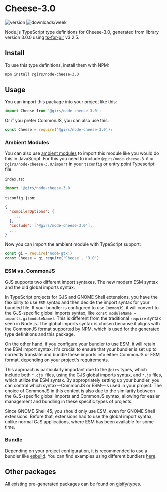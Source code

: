 
# Cheese-3.0

![version](https://img.shields.io/npm/v/@girs/node-cheese-3.0)
![downloads/week](https://img.shields.io/npm/dw/@girs/node-cheese-3.0)


Node.js TypeScript type definitions for Cheese-3.0, generated from library version 3.0.0 using [ts-for-gir](https://github.com/gjsify/ts-for-gir) v3.2.5.


## Install

To use this type definitions, install them with NPM:
```bash
npm install @girs/node-cheese-3.0
```

## Usage

You can import this package into your project like this:
```ts
import Cheese from '@girs/node-cheese-3.0';
```

Or if you prefer CommonJS, you can also use this:
```ts
const Cheese = require('@girs/node-cheese-3.0');
```

### Ambient Modules

You can also use [ambient modules](https://github.com/gjsify/ts-for-gir/tree/main/packages/cli#ambient-modules) to import this module like you would do this in JavaScript.
For this you need to include `@girs/node-cheese-3.0` or `@girs/node-cheese-3.0/import` in your `tsconfig` or entry point Typescript file:

`index.ts`:
```ts
import '@girs/node-cheese-3.0'
```

`tsconfig.json`:
```json
{
  "compilerOptions": {
    ...
  },
  "include": ["@girs/node-cheese-3.0"],
  ...
}
```

Now you can import the ambient module with TypeScript support: 

```ts
const gi = require('node-gtk')
const Cheese = gi.require('Cheese', '3.0')
```



### ESM vs. CommonJS

GJS supports two different import syntaxes. The new modern ESM syntax and the old global imports syntax.

In TypeScript projects for GJS and GNOME Shell extensions, you have the flexibility to use `ESM` syntax and then decide the import syntax for your bundled file. If your bundler is configured to use `CommonJS`, it will convert to the GJS-specific global imports syntax, like `const moduleName = imports.gi[moduleName]`. This is different from the traditional `require` syntax seen in Node.js. The global imports syntax is chosen because it aligns with the CommonJS format supported by NPM, which is used for the generated type definitions and this package.

On the other hand, if you configure your bundler to use ESM, it will retain the ESM import syntax. It's crucial to ensure that your bundler is set up to correctly translate and bundle these imports into either CommonJS or ESM format, depending on your project's requirements.

This approach is particularly important due to the `@girs` types, which include both `*.cjs `files, using the GJS global imports syntax, and `*.js` files, which utilize the ESM syntax. By appropriately setting up your bundler, you can control which syntax—CommonJS or ESM—is used in your project. The choice of CommonJS in this context is also due to the similarity between the GJS-specific global imports and CommonJS syntax, allowing for easier management and bundling in these specific types of projects.

Since GNOME Shell 45, you should only use ESM, even for GNOME Shell extensions. Before that, extensions had to use the global import syntax, unlike normal GJS applications, where ESM has been available for some time.

### Bundle

Depending on your project configuration, it is recommended to use a bundler like [esbuild](https://esbuild.github.io/). You can find examples using different bundlers [here](https://github.com/gjsify/ts-for-gir/tree/main/examples).

## Other packages

All existing pre-generated packages can be found on [gjsify/types](https://github.com/gjsify/types).


